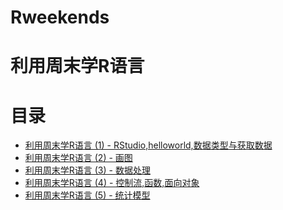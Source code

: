 # Rweekends
# 利用周末学R语言
# 目录
- [利用周末学R语言 (1) - RStudio,helloworld,数据类型与获取数据](https://github.com/nightttt7/Rweekends/blob/master/%E5%88%A9%E7%94%A8%E5%91%A8%E6%9C%AB%E5%AD%A6R%E8%AF%AD%E8%A8%80%20(1)%20-%20RStudio%2Chelloworld%2C%E6%95%B0%E6%8D%AE%E7%B1%BB%E5%9E%8B%E4%B8%8E%E8%8E%B7%E5%8F%96%E6%95%B0%E6%8D%AE.md)
- [利用周末学R语言 (2) - 画图](https://github.com/nightttt7/Rweekends/blob/master/%E5%88%A9%E7%94%A8%E5%91%A8%E6%9C%AB%E5%AD%A6R%E8%AF%AD%E8%A8%80%20(2)%20-%20%E7%94%BB%E5%9B%BE.md)
- [利用周末学R语言 (3) - 数据处理](https://github.com/nightttt7/Rweekends/blob/master/%E5%88%A9%E7%94%A8%E5%91%A8%E6%9C%AB%E5%AD%A6R%E8%AF%AD%E8%A8%80%20(3)%20-%20%E6%95%B0%E6%8D%AE%E5%A4%84%E7%90%86.md)
- [利用周末学R语言 (4) - 控制流,函数,面向对象](https://github.com/nightttt7/Rweekends/blob/master/%E5%88%A9%E7%94%A8%E5%91%A8%E6%9C%AB%E5%AD%A6R%E8%AF%AD%E8%A8%80%20(4)%20-%20%E6%8E%A7%E5%88%B6%E6%B5%81%2C%E5%87%BD%E6%95%B0%2C%E9%9D%A2%E5%90%91%E5%AF%B9%E8%B1%A1.md)
- [利用周末学R语言 (5) - 统计模型](https://github.com/nightttt7/Rweekends/blob/master/%E5%88%A9%E7%94%A8%E5%91%A8%E6%9C%AB%E5%AD%A6R%E8%AF%AD%E8%A8%80%20(5)%20-%20%E7%BB%9F%E8%AE%A1%E6%A8%A1%E5%9E%8B.ipynb)

